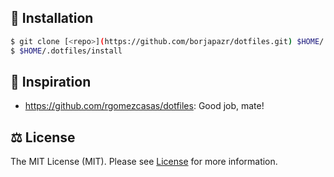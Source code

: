 ## 🚀 Installation
```bash
$ git clone [<repo>](https://github.com/borjapazr/dotfiles.git) $HOME/.dotfiles
$ $HOME/.dotfiles/install
```

## 🤩 Inspiration
 * https://github.com/rgomezcasas/dotfiles: Good job, mate!

## ⚖️ License
The MIT License (MIT). Please see [License](LICENSE) for more information.
